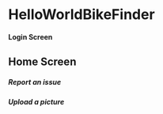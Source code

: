 # HelloWorldBikeFinder

#### Login Screen

## Home Screen

##### Report an issue
##### Upload a picture
